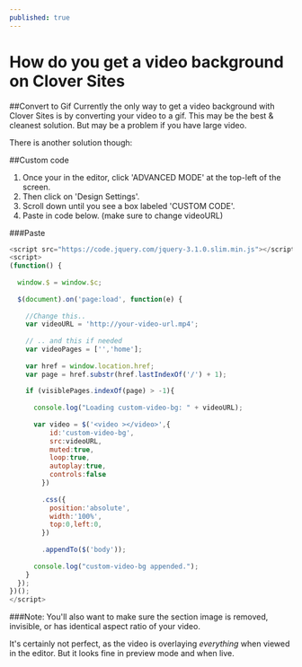 ```yaml
---
published: true
---
```

# How do you get a video background on Clover Sites

##Convert to Gif
Currently the only way to get a video background with Clover Sites is by converting your video to a gif. This may be the best & cleanest solution. But may be a problem if you have large video. 

There is another solution though:

##Custom code
1. Once your in the editor, click  'ADVANCED MODE' at the top-left of the screen. 
2. Then click on 'Design Settings'. 
3. Scroll down until you see  a box labeled 'CUSTOM <HEAD> CODE'.
4. Paste in code below. (make sure to change videoURL)

###Paste
```javascript
<script src="https://code.jquery.com/jquery-3.1.0.slim.min.js"></script>
<script>
(function() {
  
  window.$ = window.$c;
  
  $(document).on('page:load', function(e) {
  
  	//Change this..
    var videoURL = 'http://your-video-url.mp4';
    
    // .. and this if needed
    var videoPages = ['','home'];
    
    var href = window.location.href;
    var page = href.substr(href.lastIndexOf('/') + 1);
    
    if (visiblePages.indexOf(page) > -1){
    
      console.log("Loading custom-video-bg: " + videoURL);
      
      var video = $('<video ></video>',{
          id:'custom-video-bg',
          src:videoURL,
          muted:true,
          loop:true,
          autoplay:true,
          controls:false
        })
        
        .css({
          position:'absolute',
          width:'100%',
          top:0,left:0,
        })
        
        .appendTo($('body'));
        
      console.log("custom-video-bg appended.");
    }
  });
})();
</script>
```

###Note: 
You'll also want to make sure the section image is removed, invisible, or has identical aspect ratio of your video. 

It's certainly not perfect, as the video is overlaying _everything_ when viewed in the editor. But it looks fine in preview mode and when live. 